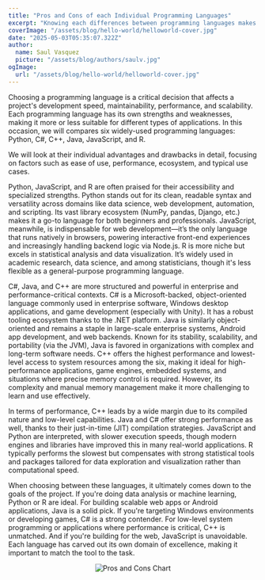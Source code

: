 ```yaml
---
title: "Pros and Cons of each Individual Programming Languages"
excerpt: "Knowing each differences between programming languages makes it far more superior than just picking a preferible language. Each language have their strong point in comparison to others."
coverImage: "/assets/blog/hello-world/helloworld-cover.jpg"
date: "2025-05-03T05:35:07.322Z"
author:
  name: Saul Vasquez
  picture: "/assets/blog/authors/saulv.jpg"
ogImage:
  url: "/assets/blog/hello-world/helloworld-cover.jpg"
---
```


Choosing a programming language is a critical decision that affects a project's development speed, maintainability, performance, and scalability. Each programming language has its own strengths and weaknesses, making it more or less suitable for different types of applications. In this occasion, we will compares six widely-used programming languages:
Python, C#, C++, Java, JavaScript, and R.

We will look at their individual advantages and drawbacks in detail, focusing on factors such as ease of use, performance, ecosystem, and typical use cases.

Python, JavaScript, and R are often praised for their accessibility and specialized strengths. Python stands out for its clean, readable syntax and versatility across domains like data science, web development, automation, and scripting. Its vast library ecosystem (NumPy, pandas, Django, etc.) makes it a go-to language for both beginners and professionals. JavaScript, meanwhile, is indispensable for web development—it’s the only language that runs natively in browsers, powering interactive front-end experiences and increasingly handling backend logic via Node.js. R is more niche but excels in statistical analysis and data visualization. It’s widely used in academic research, data science, and among statisticians, though it's less flexible as a general-purpose programming language.

C#, Java, and C++ are more structured and powerful in enterprise and performance-critical contexts. C# is a Microsoft-backed, object-oriented language commonly used in enterprise software, Windows desktop applications, and game development (especially with Unity). It has a robust tooling ecosystem thanks to the .NET platform. Java is similarly object-oriented and remains a staple in large-scale enterprise systems, Android app development, and web backends. Known for its stability, scalability, and portability (via the JVM), Java is favored in organizations with complex and long-term software needs. C++ offers the highest performance and lowest-level access to system resources among the six, making it ideal for high-performance applications, game engines, embedded systems, and situations where precise memory control is required. However, its complexity and manual memory management make it more challenging to learn and use effectively.

In terms of performance, C++ leads by a wide margin due to its compiled nature and low-level capabilities. Java and C# offer strong performance as well, thanks to their just-in-time (JIT) compilation strategies. JavaScript and Python are interpreted, with slower execution speeds, though modern engines and libraries have improved this in many real-world applications. R typically performs the slowest but compensates with strong statistical tools and packages tailored for data exploration and visualization rather than computational speed.

When choosing between these languages, it ultimately comes down to the goals of the project. If you're doing data analysis or machine learning, Python or R are ideal. For building scalable web apps or Android applications, Java is a solid pick. If you're targeting Windows environments or developing games, C# is a strong contender. For low-level system programming or applications where performance is critical, C++ is unmatched. And if you're building for the web, JavaScript is unavoidable. Each language has carved out its own domain of excellence, making it important to match the tool to the task.

<p style="text-align: center;">
  <img src="/assets/blog/hello-world/pros-cons.png" alt="Pros and Cons Chart" style="max-width: 100%; height: auto;" />
</p>

